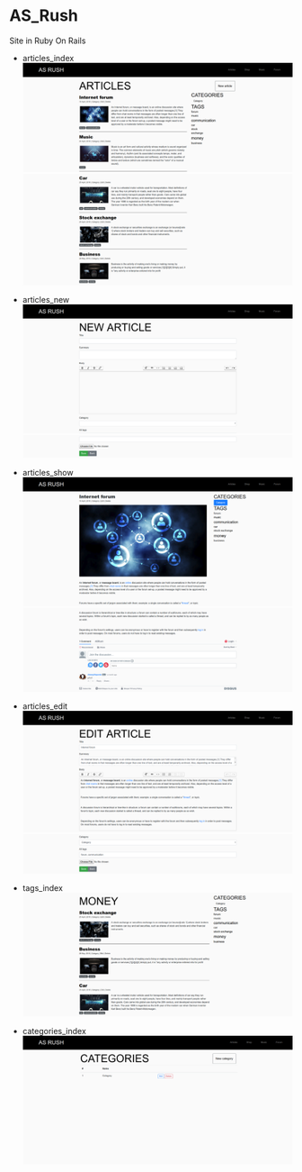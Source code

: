 # AS_Rush
Site in Ruby On Rails

* articles_index
![alt text](Images/articles_index.png)
![alt text](Images/articles_index2.png)

* articles_new
![alt text](Images/articles_new.png)
![alt text](Images/articles_new2.png)

* articles_show
![alt text](Images/articles_show.png)
![alt text](Images/articles_show2.png)

* articles_edit
![alt text](Images/articles_edit.png)
![alt text](Images/articles_edit2.png)

* tags_index
![alt text](Images/tags_index.png)

* categories_index
![alt text](Images/categories_index.png)